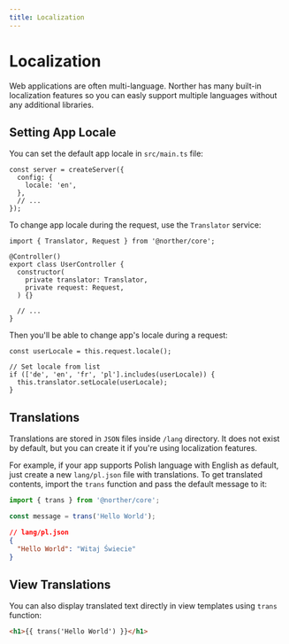 ```yaml
---
title: Localization
---
```


# Localization

Web applications are often multi-language. Norther has many built-in localization features so you can easly support multiple languages without any additional libraries.

## Setting App Locale

You can set the default app locale in `src/main.ts` file:

```ts{3}
const server = createServer({
  config: {
    locale: 'en',
  },
  // ...
});
```

To change app locale during the request, use the `Translator` service:

```ts{1,6}
import { Translator, Request } from '@norther/core';

@Controller()
export class UserController {
  constructor(
    private translator: Translator,
    private request: Request,
  ) {}

  // ...
}
```

Then you'll be able to change app's locale during a request:

```ts{12}
const userLocale = this.request.locale();

// Set locale from list
if (['de', 'en', 'fr', 'pl'].includes(userLocale)) {
  this.translator.setLocale(userLocale);
}
```

## Translations

Translations are stored in `JSON` files inside `/lang` directory. It does not exist by default, but you can create it if you're using localization features.

For example, if your app supports Polish language with English as default, just create a new `lang/pl.json` file with translations. To get translated contents, import the `trans` function and pass the default message to it:

```ts
import { trans } from '@norther/core';

const message = trans('Hello World');
```

```json
// lang/pl.json
{
  "Hello World": "Witaj Świecie"
}
```

## View Translations

You can also display translated text directly in view templates using `trans` function:

```html
<h1>{{ trans('Hello World') }}</h1>
```
